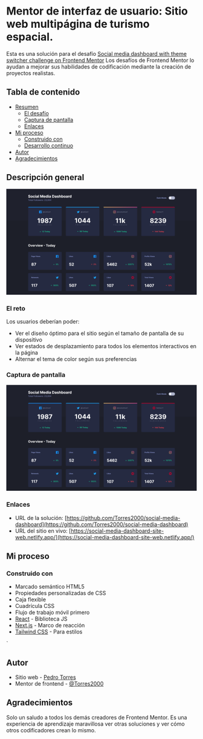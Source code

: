 # Mentor de interfaz de usuario: Sitio web multipágina de turismo espacial.

Esta es una solución para el desafío [Social media dashboard with theme switcher challenge on Frontend Mentor](https://www.frontendmentor.io/challenges/social-media-dashboard-with-theme-switcher-6oY8ozp_H) Los desafíos de Frontend Mentor lo ayudan a mejorar sus habilidades de codificación mediante la creación de proyectos realistas.

## Tabla de contenido

- [Resumen](#descripcion-general)
  - [El desafío](#el-reto)
  - [Captura de pantalla](#captura-de-pantalla)
  - [Enlaces](#enlaces)
- [Mi proceso](#mi-proceso)
  - [Construido con](#construido-con)
  - [Desarrollo continuo](#desarrollo-continuo)
- [Autor](#autor)
- [Agradecimientos](#agradecimientos)

## Descripción general

![](./public/images/capture.png)

### El reto

Los usuarios deberían poder:

- Ver el diseño óptimo para el sitio según el tamaño de pantalla de su dispositivo
- Ver estados de desplazamiento para todos los elementos interactivos en la página
- Alternar el tema de color según sus preferencias

### Captura de pantalla

![](./public/images/capture.png)

### Enlaces

- URL de la solución: [https://github.com/Torres2000/social-media-dashboard](https://github.com/Torres2000/social-media-dashboard)
- URL del sitio en vivo: [https://social-media-dashboard-site-web.netlify.app/](https://social-media-dashboard-site-web.netlify.app/)

## Mi proceso

### Construido con

- Marcado semántico HTML5
- Propiedades personalizadas de CSS
- Caja flexible
- Cuadrícula CSS
- Flujo de trabajo móvil primero
- [React](https://reactjs.org/) - Biblioteca JS
- [Next.js](https://nextjs.org/) - Marco de reacción
- [Tailwind CSS](https://tailwindcss.com/) - Para estilos

`

## Autor

- Sitio web - [Pedro Torres](https://portafoliowebdevjose.netlify.app)
- Mentor de frontend - [@Torres2000](https://www.frontendmentor.io/profile/Torres2000)

## Agradecimientos

Solo un saludo a todos los demás creadores de Frontend Mentor. Es una experiencia de aprendizaje maravillosa ver otras soluciones y ver cómo otros codificadores crean lo mismo.
